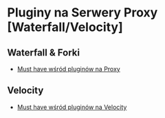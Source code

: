 # Pluginy na Serwery Proxy [Waterfall/Velocity]

## Waterfall & Forki

- [Must have wśród pluginów na Proxy](https://github.com/vBagieta/CatCode/blob/main/Pluginy/pluginy-proxy.md)

## Velocity

- [Must have wśród pluginów na Velocity](https://github.com/vBagieta/CatCode/blob/main/Pluginy/pluginy-velocity.md)
